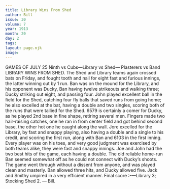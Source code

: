 ```yaml
---
title: Library Wins From Shed
author: Bill
issue: 30
volume: 7
year: 1913
month: 20
day: 2
tags:
layout: page.njk
image:
---
```

GAMES OF JULY 25    Ninth vs Cubs—Library vs Shed— Plasterers vs Band    LIBRARY WINS FROM SHED. The Shed and Library teams again crossed bats on Friday, and fought tooth and nail for eight fast and furious innings, the latter winning out by 1 run. Ban was on the mound for the Library, and his opponent was Ducky, Ban having twelve strikeouts and walking three; Ducky striking out eight, and passing four. John played excellent ball in the field for the Shed, catching four fly balls that saved runs from going home; he also excelled at the bat, having a double and two singles, scoring both of the runs that were tallied for the Shed. 6579 is certainly a comer for Ducky, as he played 2nd base in fine shape, retiring several men. Fingers made two hair-raising catches, one he ran in from center field and got behind second base, the other hot one he caught along the wall. Jore excelled for the Library, by fast and snappy playing, also having a double and a single to his credit, and scoring the first run, along with Ban and 6103 in the first inning. Every player was on his toes, and very good judgment was exercised by both teams alike, they were fast and snappy innings. Joe and John had the two best hits of the game, each having a double. The old reliable home-run Ban seemed somewhat off as he could not connect with Ducky’s shoots. The game went through without a dissent from anyone, and was played clean and masterly. Ban allowed three hits, and Ducky allowed five. Jack and Smithy umpired in a very efficient manner. Final score :-—Library 3; Stocking Shed 2. — Bill. 




